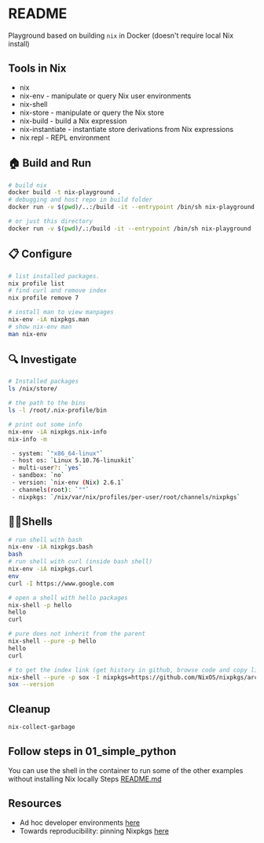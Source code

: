 # README

Playground based on building `nix` in Docker (doesn't require local Nix install)

## Tools in Nix

* nix
* nix-env - manipulate or query Nix user environments
* nix-shell
* nix-store - manipulate or query the Nix store
* nix-build - build a Nix expression
* nix-instantiate - instantiate store derivations from Nix expressions
* nix repl - REPL environment

## 🏠 Build and Run

```sh
# build nix
docker build -t nix-playground .
# debugging and host repo in build folder
docker run -v $(pwd)/..:/build -it --entrypoint /bin/sh nix-playground    

# or just this directory
docker run -v $(pwd)/.:/build -it --entrypoint /bin/sh nix-playground

```

## 📋 Configure

```sh
# list installed packages.
nix profile list
# find curl and remove index
nix profile remove 7

# install man to view manpages
nix-env -iA nixpkgs.man
# show nix-env man
man nix-env
```

## 🔍 Investigate

```sh
# Installed packages
ls /nix/store/

# the path to the bins
ls -l /root/.nix-profile/bin
```

```sh
# print out some info 
nix-env -iA nixpkgs.nix-info
nix-info -m

 - system: `"x86_64-linux"`
 - host os: `Linux 5.10.76-linuxkit`
 - multi-user?: `yes`
 - sandbox: `no`
 - version: `nix-env (Nix) 2.6.1`
 - channels(root): `""`
 - nixpkgs: `/nix/var/nix/profiles/per-user/root/channels/nixpkgs`
```

## 👩‍💻Shells

```sh
# run shell with bash
nix-env -iA nixpkgs.bash
bash
# run shell with curl (inside bash shell)
nix-env -iA nixpkgs.curl 
env
curl -I https://www.google.com
```

```sh
# open a shell with hello packages
nix-shell -p hello
hello
curl

# pure does not inherit from the parent
nix-shell --pure -p hello
hello
curl

# to get the index link (get history in github, browse code and copy link to zip download)
nix-shell --pure -p sox -I nixpkgs=https://github.com/NixOS/nixpkgs/archive/8e36f0c4d18a55630954ff2206b1c05ec3fb8bb5.tar.gz
sox --version
```

## Cleanup

```sh
nix-collect-garbage
```

## Follow steps in 01_simple_python

You can use the shell in the container to run some of the other examples without installing Nix locally
Steps [README.md](./01_simple_python/README.md)  

## Resources

* Ad hoc developer environments [here](https://nixos.org/guides/ad-hoc-developer-environments.html)  
* Towards reproducibility: pinning Nixpkgs [here](https://nix.dev/tutorials/towards-reproducibility-pinning-nixpkgs.html)  
